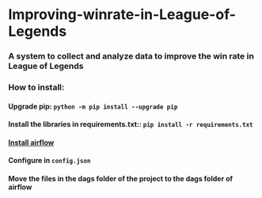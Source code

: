 # Improving-winrate-in-League-of-Legends

### A system to collect and analyze data to improve the win rate in League of Legends

### How to install:

#### Upgrade pip: `python -m pip install --upgrade pip`

#### Install the libraries in requirements.txt:: `pip install -r requirements.txt`

#### [Install airflow](https://www.geeksforgeeks.org/how-to-install-apache-airflow/)

#### Configure in `config.json`

#### Move the files in the dags folder of the project to the dags folder of airflow
